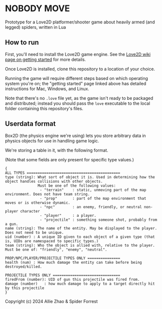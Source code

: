 # NOBODY MOVE

Prototype for a Love2D platformer/shooter game about heavily armed (and legged) spiders, written in Lua

## How to run

First, you'll need to install the Love2D game engine. See the [Love2D wiki page on getting started](https://www.love2d.org/wiki/Getting_Started) for more details.

Once Love2D is installed, clone this repository to a location of your choice.

Running the game will require different steps based on which operating system you're on; the "getting started" page linked above has detailed instructions for Mac, Windows, and Linux.

Note that there's no `.love` file yet, as the game isn't ready to be packaged and distributed; instead you should pass the `love` executable to the local folder containing this repository's files.

## Userdata format

Box2D (the physics engine we're using) lets you store arbitrary data in physics objects for use in handling game logic.

We're storing a table in it, with the following format.

(Note that some fields are only present for specific type values.)

```
{
ALL TYPES ===========================================
type (string): What sort of object it is. Used in determining how the object handles collisions with other objects.
               Must be one of the following values:
                - "terrain"    : static, unmoving part of the map environment. Does not have team string.
                - "prop"       : part of the map environment that moves or is otherwise dynamic.
                - "npc"        : an enemy, friendly, or neutral non-player character
                - "player"     : a player.
                - "projectile" : something someone shot, probably from a gun.
name (string): The name of the entity. May be displayed to the player. Does not need to be unique.
uid (number) : A unique ID given to each object of a given type (that is, UIDs are namespaced to specific types.)
team (string): Who the object is allied with, relative to the player. Must be one of: "friendly", "enemy", "neutral".

PROP/NPC/PLAYER/PROJECTILE TYPES ONLY ===============
health (num) : How much damage the entity can take before being destroyed/killed.

PROJECTILE TYPES ONLY ===============================
firedFrom (number): UID of gun this projectile was fired from.
damage (number)   : how much damage to apply to a target directly hit by this projectile
}
```

Copyright (c) 2024 Allie Zhao & Spider Forrest
